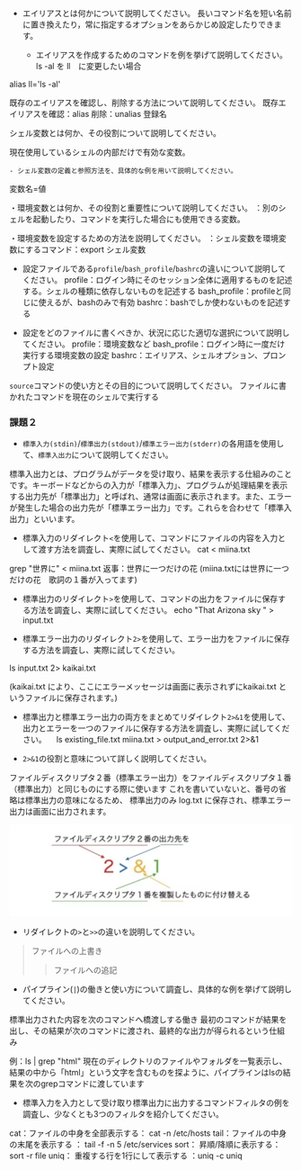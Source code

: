 - エイリアスとは何かについて説明してください。
長いコマンド名を短い名前に置き換えたり，常に指定するオプションをあらかじめ設定したりできます。

    - エイリアスを作成するためのコマンドを例を挙げて説明してください。
ls -al を ll　に変更したい場合

alias ll='ls -al'

既存のエイリアスを確認し、削除する方法について説明してください。
既存エイリアスを確認：alias
削除：unalias 登録名


シェル変数とは何か、その役割について説明してください。

現在使用しているシェルの内部だけで有効な変数。

    - シェル変数の定義と参照方法を、具体的な例を用いて説明してください。
変数名=値


・環境変数とは何か、その役割と重要性について説明してください。
：別のシェルを起動したり、コマンドを実行した場合にも使用できる変数。

・環境変数を設定するための方法を説明してください。
：シェル変数を環境変数にするコマンド：export シェル変数

- 設定ファイルである`profile`/`bash_profile`/`bashrc`の違いについて説明してください。
profile：ログイン時にそのセッション全体に適用するものを記述する。シェルの種類に依存しないものを記述する
bash_profile：profileと同じに使えるが、bashのみで有効
bashrc：bashでしか使わないものを記述する

- 設定をどのファイルに書くべきか、状況に応じた適切な選択について説明してください。
profile：環境変数など
bash_profile：ログイン時に一度だけ実行する環境変数の設定
bashrc：エイリアス、シェルオプション、プロンプト設定

 `source`コマンドの使い方とその目的について説明してください。
ファイルに書かれたコマンドを現在のシェルで実行する

### 課題２

- `標準入力(stdin)`/`標準出力(stdout)`/`標準エラー出力(stderr)`の各用語を使用して、`標準入出力`について説明してください。

標準入出力とは、プログラムがデータを受け取り、結果を表示する仕組みのことです。キーボードなどからの入力が「標準入力」、プログラムが処理結果を表示する出力先が「標準出力」と呼ばれ、通常は画面に表示されます。また、エラーが発生した場合の出力先が「標準エラー出力」です。これらを合わせて「標準入出力」といいます。


- 標準入力のリダイレクト`<`を使用して、コマンドにファイルの内容を入力として渡す方法を調査し、実際に試してください。
cat < miina.txt 
 
grep "世界に" < miina.txt
返事：世界に一つだけの花
(miina.txtには世界に一つだけの花　歌詞の１番が入ってます)


 - 標準出力のリダイレクト`>`を使用して、コマンドの出力をファイルに保存する方法を調査し、実際に試してください。
echo "That Arizona sky " > input.txt


- 標準エラー出力のリダイレクト`2>`を使用して、エラー出力をファイルに保存する方法を調査し、実際に試してください。

ls input.txt 2> kaikai.txt

(kaikai.txt により、ここにエラーメッセージは画面に表示されずにkaikai.txt というファイルに保存されます。)

- 標準出力と標準エラー出力の両方をまとめてリダイレクト`2>&1`を使用して、出力とエラーを一つのファイルに保存する方法を調査し、実際に試してください。
　ls existing_file.txt miina.txt > output_and_error.txt 2>&1


- `2>&1`の役割と意味について詳しく説明してください。
 
ファイルディスクリプタ２番（標準エラー出力）をファイルディスクリプタ１番（標準出力）と同じものにする際に使います
これを書いていないと、番号の省略は標準出力の意味になるため、 標準出力のみ log.txt に保存され、標準エラー出力は画面に出力されます。



![alt text](image.png)
- リダイレクトの`>`と`>>`の違いを説明してください。

>ファイルへの上書き
>>ファイルへの追記

- パイプライン(`|`)の働きと使い方について調査し、具体的な例を挙げて説明してください。

標準出力された内容を次のコマンドへ橋渡しする働き
最初のコマンドが結果を出し、その結果が次のコマンドに渡され、最終的な出力が得られるという仕組み

例：ls | grep "html"
現在のディレクトリのファイルやフォルダを一覧表示し、結果の中から「html」という文字を含むものを探ように、パイプラインはlsの結果を次のgrepコマンドに渡しています

- 標準入力を入力として受け取り標準出力に出力するコマンドフィルタの例を調査し、少なくとも3つのフィルタを紹介してください。

cat：ファイルの中身を全部表示する： cat -n /etc/hosts
tail：ファイルの中身の末尾を表示する ： tail -f -n 5 /etc/services
sort： 昇順/降順に表示する：sort -r file 
uniq： 重複する行を1行にして表示する ：uniq -c uniq

